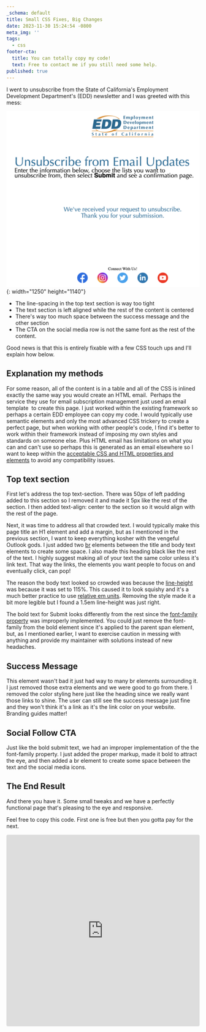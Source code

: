 ```yaml
---
_schema: default
title: Small CSS Fixes, Big Changes
date: 2023-11-30 15:24:54 -0800
meta_img: ''
tags:
  - css
footer-cta:
  title: You can totally copy my code!
  text: Free to contact me if you still need some help.
published: true
---
```

I went to unsubscribe from the State of California's Employment Development Department's (EDD) newsletter and I was greeted with this mess:&nbsp;

![](/images/screen-shot-2023-11-30-at-2-41-13-pm.png){: width="1250" height="1140"}

* The line-spacing in the top text section is way too tight
* The text section is left aligned while the rest of the content is centered
* There's way too much space between the success message and the other section
* The CTA on the social media row is not the same font as the rest of the content.&nbsp;

Good news is that this is entirely fixable with a few CSS touch ups and I'll explain how below.&nbsp;

## Explanation my methods

For some reason, all of the content is in a table and all of the CSS is inlined exactly the same way you would create an HTML email.&nbsp; Perhaps the service they use for email subscription management just used an email template&nbsp; to create this page. I just worked within the existing framework so perhaps a certain EDD employee can copy my code. I would typically use semantic elements and only the most advanced CSS trickery to create a perfect page, but when working with other people's code, I find it's better to work within their framework instead of imposing my own styles and standards on someone else. Plus HTML email has limitations on what you can and can't use so perhaps this is generated as an email elsewhere so I want to keep within the [acceptable CSS and HTML properties and elements](https://www.campaignmonitor.com/css/)&nbsp;to avoid any compatibility issues. &nbsp;&nbsp;

## Top text section

First let's address the top text-section. There was 50px of left padding added to this section so I removed it and made it 5px like the rest of the section. I then added text-align: center to the section so it would align with the rest of the page.&nbsp;

Next, it was time to address all that crowded text. I would typically make this page title an H1 element and add a margin, but as I mentioned in the previous section, I want to keep everything kosher with the vengeful Outlook gods. I just added two [br](https://developer.mozilla.org/en-US/docs/Web/HTML/Element/br) elements between the title and body text elements to create some space. I also made this heading black like the rest of the text. I highly suggest making all of your text the same color unless it's link text. That way the links, the elements you want people to focus on and eventually click, can pop!&nbsp;

The reason the body text looked so crowded was because the [line-height](https://developer.mozilla.org/en-US/docs/Web/CSS/line-height) was because it was set to 115%. This caused it to look squishy and it's a much better practice to use [relative em units](https://www.goodemailcode.com/email-accessibility/rem-and-em.html). Removing the style made it a bit more legible but I found a 1.5em line-height was just right.&nbsp;

The bold text for Submit looks differently from the rest since the [font-family property](https://developer.mozilla.org/en-US/docs/Web/CSS/font-family) was improperly implemented. You could just remove the font-family from the bold element since it's applied to the parent span element, but, as I mentioned earlier, I want to exercise caution in messing with anything and provide my maintainer with solutions instead of new headaches.&nbsp;

## Success Message

This element wasn't bad it just had way to many br elements surrounding it. I just removed those extra elements and we were good to go from there. I removed the color styling here just like the heading since we really want those links to shine. The user can still see the success message just fine and they won't think it's a link as it's the link color on your website. Branding guides matter!&nbsp;

## Social Follow CTA

Just like the bold submit text, we had an improper implementation of the the font-family property. I just added the proper markup, made it bold to attract the eye, and then added a br element to create some space between the text and the social media icons.&nbsp;

## The End Result

And there you have it. Some small tweaks and we have a perfectly functional page that's pleasing to the eye and responsive.&nbsp;

Feel free to copy this code. First one is free but then you gotta pay for the next.

<iframe src="https://codesandbox.io/embed/d2fqxt?view=editor+%2B+preview&amp;module=%2Findex.html" style="width:100%; height: 500px; border:0; border-radius: 4px; overflow:hidden;" title="EDD Email Unsubscribe Page" allow="accelerometer; ambient-light-sensor; camera; encrypted-media; geolocation; gyroscope; hid; microphone; midi; payment; usb; vr; xr-spatial-tracking" sandbox="allow-forms allow-modals allow-popups allow-presentation allow-same-origin allow-scripts"></iframe>
